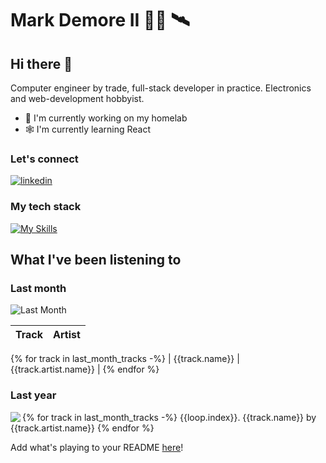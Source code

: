 # Mark Demore II 👨‍💻 🛰️

## Hi there 👋

Computer engineer by trade, full-stack developer in practice. Electronics and web-development hobbyist.

- :floppy_disk: I'm currently working on my homelab
- :spider_web: I'm currently learning React

### Let's connect

[![linkedin](https://skillicons.dev/icons?i=linkedin)](https://www.linkedin.com/in/mark-demore-ii-79bb63164)

### My tech stack

[![My Skills](https://skillicons.dev/icons?i=py,js,kubernetes,docker&perline=5)](https://skillicons.dev)

## What I've been listening to

### Last month

![Last Month]({{last_month_img}})

| Track | Artist |
| :-: | :-: |
{% for track in last_month_tracks -%}
| {{track.name}} | {{track.artist.name}} |
{% endfor %}

### Last year

<img align=left src="{{last_year_img}}">

{% for track in last_month_tracks -%}
{{loop.index}}. {{track.name}} by {{track.artist.name}}
{% endfor %}


Add what's playing to your README [here](https://github.com/mdemore2/tidal-readme)!

<!--
**mdemore2/mdemore2** is a ✨ _special_ ✨ repository because its `README.md` (this file) appears on your GitHub profile.

Here are some ideas to get you started:

- 🔭 I’m currently working on ...
- 🌱 I’m currently learning ...
- 👯 I’m looking to collaborate on ...
- 🤔 I’m looking for help with ...
- 💬 Ask me about ...
- 📫 How to reach me: ...
- 😄 Pronouns: ...
- ⚡ Fun fact: ...
-->
